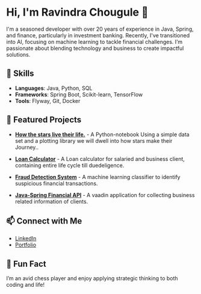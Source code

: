 # Hi, I'm Ravindra Chougule 👋

I'm a seasoned developer with over 20 years of experience in Java, Spring, and finance, particularly in investment banking. Recently, I've transitioned into AI, focusing on machine learning to tackle financial challenges. I’m passionate about blending technology and business to create impactful solutions.

## 🔧 Skills
- **Languages**: Java, Python, SQL
- **Frameworks**: Spring Boot, Scikit-learn, TensorFlow
- **Tools**: Flyway, Git, Docker

## 🚀 Featured Projects
- **[How the stars live their life.](https://www.kaggle.com/code/ravindramchougule/how-the-stars-live-their-life)** - A Python-notebook Using a simple data set and a plotting library we will dwell into how stars make their Journey..

- **[Loan Calculator](https://github.com/ravindrachougule/loan)** - A Loan calculator for salaried and business client, containing entire life cycle till duedeligence.
- **[Fraud Detection System](#)** - A machine learning classifier to identify suspicious financial transactions.
- **[Java-Spring Financial API](#)** - A vaadin application for collecting business related information of clients.

## 📫 Connect with Me
- [LinkedIn](#)
- [Portfolio](#)

## 🎯 Fun Fact
I’m an avid chess player and enjoy applying strategic thinking to both coding and life!
